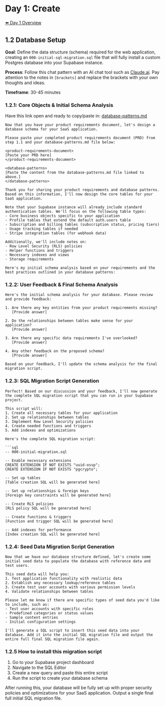 # Day 1: Create

[⬅️ Day 1 Overview](README.md)

## 1.2 Database Setup

**Goal**: Define the data structure (schema) required for the web application, creating an `000-initial-sql-migration.sql` file that will fully install a custom Postgres database into your Supabase instance.

**Process**: Follow this chat pattern with an AI chat tool such as [Claude.ai](https://www.claude.ai). Pay attention to the notes in `[brackets]` and replace the brackets with your own thoughts and ideas.

**Timeframe**: 30-45 minutes

### 1.2.1: Core Objects & Initial Schema Analysis

Have this link open and ready to copy/paste in: [database-patterns.md](database-patterns.md)

```
Now that you have your product requirements document, let's design a database schema for your SaaS application.

Please paste your completed product requirements document (PRD) from step 1.1 and your database-patterns.md file below:

<product-requirements-document>
[Paste your PRD here]
</product-requirements-document>

<database-patterns>
[Paste the content from the database-patterns.md file linked to above.]
</database-patterns>

Thank you for sharing your product requirements and database patterns. Based on this information, I'll now design the core tables for your SaaS application.

Note that your Supabase instance will already include standard authentication tables. We'll focus on the following table types:
- Core business objects specific to your application
- Profile tables that extend the default auth.users table
- Subscription and billing tables (subscription status, pricing tiers)
- Usage tracking tables if needed
- Stripe integration tables (for webhook data)

Additionally, we'll include notes on:
- Row Level Security (RLS) policies
- Helper functions and triggers
- Necessary indexes and views
- Storage requirements

Here's my initial schema analysis based on your requirements and the best practices outlined in your database patterns:
```

### 1.2.2: User Feedback & Final Schema Analysis

```
Here's the initial schema analysis for your database. Please review and provide feedback:

1. Are there any key entities from your product requirements missing?
   [Provide answer]

2. Do the relationships between tables make sense for your application?
   [Provide answer]

3. Are there any specific data requirements I've overlooked?
   [Provide answer]

4. Any other feedback on the proposed schema?
   [Provide answer]

Based on your feedback, I'll update the schema analysis for the final migration script.
```

### 1.2.3: SQL Migration Script Generation

```
Perfect! Based on our discussion and your feedback, I'll now generate the complete SQL migration script that you can run in your Supabase project.

This script will:
1. Create all necessary tables for your application
2. Set up relationships between tables
3. Implement Row Level Security policies
4. Create needed functions and triggers
5. Add indexes and optimizations

Here's the complete SQL migration script:

```sql
-- 000-initial-migration.sql

-- Enable necessary extensions
CREATE EXTENSION IF NOT EXISTS "uuid-ossp";
CREATE EXTENSION IF NOT EXISTS "pgcrypto";

-- Set up tables
[Table creation SQL will be generated here]

-- Set up relationships & foreign keys
[Foreign key constraints will be generated here]

-- Create RLS policies
[RLS policy SQL will be generated here]

-- Create functions & triggers
[Function and trigger SQL will be generated here]

-- Add indexes for performance
[Index creation SQL will be generated here]
```
### 1.2.4: Seed Data Migration Script Generation

```
Now that we have our database structure defined, let's create some initial seed data to populate the database with reference data and test users.

This seed data will help you:
1. Test application functionality with realistic data
2. Establish any necessary lookup/reference tables 
3. Create test user accounts with various permission levels
4. Validate relationships between tables

Please let me know if there are specific types of seed data you'd like to include, such as:
- Test user accounts with specific roles
- Predefined categories or status values
- Sample content entries
- Initial configuration settings

I'll generate a SQL script to insert this seed data into your database. Add it into the initial SQL migration file and output the entire full final SQL migration file again.
```

### 1.2.5 How to install this migration script

1. Go to your Supabase project dashboard
2. Navigate to the SQL Editor
3. Create a new query and paste this entire script
4. Run the script to create your database schema

After running this, your database will be fully set up with proper security policies and optimizations for your SaaS application. Output a single final full initial SQL migration file.
```
